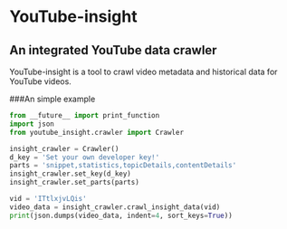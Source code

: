 # YouTube-insight
## An integrated YouTube data crawler
YouTube-insight is a tool to crawl video metadata and historical data for YouTube videos.

###An simple example
```python
from __future__ import print_function
import json
from youtube_insight.crawler import Crawler

insight_crawler = Crawler()
d_key = 'Set your own developer key!'
parts = 'snippet,statistics,topicDetails,contentDetails'
insight_crawler.set_key(d_key)
insight_crawler.set_parts(parts)

vid = 'ITtlxjvLQis'
video_data = insight_crawler.crawl_insight_data(vid)
print(json.dumps(video_data, indent=4, sort_keys=True))
```